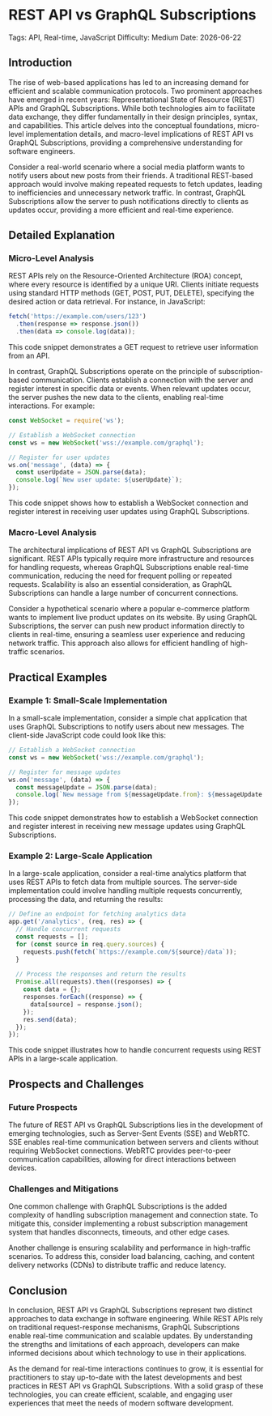 # REST API vs GraphQL Subscriptions
Tags: API, Real-time, JavaScript
Difficulty: Medium
Date: 2026-06-22

## Introduction

The rise of web-based applications has led to an increasing demand for efficient and scalable communication protocols. Two prominent approaches have emerged in recent years: Representational State of Resource (REST) APIs and GraphQL Subscriptions. While both technologies aim to facilitate data exchange, they differ fundamentally in their design principles, syntax, and capabilities. This article delves into the conceptual foundations, micro-level implementation details, and macro-level implications of REST API vs GraphQL Subscriptions, providing a comprehensive understanding for software engineers.

Consider a real-world scenario where a social media platform wants to notify users about new posts from their friends. A traditional REST-based approach would involve making repeated requests to fetch updates, leading to inefficiencies and unnecessary network traffic. In contrast, GraphQL Subscriptions allow the server to push notifications directly to clients as updates occur, providing a more efficient and real-time experience.

## Detailed Explanation

### Micro-Level Analysis

REST APIs rely on the Resource-Oriented Architecture (ROA) concept, where every resource is identified by a unique URI. Clients initiate requests using standard HTTP methods (GET, POST, PUT, DELETE), specifying the desired action or data retrieval. For instance, in JavaScript:

```javascript
fetch('https://example.com/users/123')
  .then(response => response.json())
  .then(data => console.log(data));
```

This code snippet demonstrates a GET request to retrieve user information from an API.

In contrast, GraphQL Subscriptions operate on the principle of subscription-based communication. Clients establish a connection with the server and register interest in specific data or events. When relevant updates occur, the server pushes the new data to the clients, enabling real-time interactions. For example:

```javascript
const WebSocket = require('ws');

// Establish a WebSocket connection
const ws = new WebSocket('wss://example.com/graphql');

// Register for user updates
ws.on('message', (data) => {
  const userUpdate = JSON.parse(data);
  console.log(`New user update: ${userUpdate}`);
});
```

This code snippet shows how to establish a WebSocket connection and register interest in receiving user updates using GraphQL Subscriptions.

### Macro-Level Analysis

The architectural implications of REST API vs GraphQL Subscriptions are significant. REST APIs typically require more infrastructure and resources for handling requests, whereas GraphQL Subscriptions enable real-time communication, reducing the need for frequent polling or repeated requests. Scalability is also an essential consideration, as GraphQL Subscriptions can handle a large number of concurrent connections.

Consider a hypothetical scenario where a popular e-commerce platform wants to implement live product updates on its website. By using GraphQL Subscriptions, the server can push new product information directly to clients in real-time, ensuring a seamless user experience and reducing network traffic. This approach also allows for efficient handling of high-traffic scenarios.

## Practical Examples

### Example 1: Small-Scale Implementation

In a small-scale implementation, consider a simple chat application that uses GraphQL Subscriptions to notify users about new messages. The client-side JavaScript code could look like this:

```javascript
// Establish a WebSocket connection
const ws = new WebSocket('wss://example.com/graphql');

// Register for message updates
ws.on('message', (data) => {
  const messageUpdate = JSON.parse(data);
  console.log(`New message from ${messageUpdate.from}: ${messageUpdate.text}`);
});
```

This code snippet demonstrates how to establish a WebSocket connection and register interest in receiving new message updates using GraphQL Subscriptions.

### Example 2: Large-Scale Application

In a large-scale application, consider a real-time analytics platform that uses REST APIs to fetch data from multiple sources. The server-side implementation could involve handling multiple requests concurrently, processing the data, and returning the results:

```javascript
// Define an endpoint for fetching analytics data
app.get('/analytics', (req, res) => {
  // Handle concurrent requests
  const requests = [];
  for (const source in req.query.sources) {
    requests.push(fetch(`https://example.com/${source}/data`));
  }
  
  // Process the responses and return the results
  Promise.all(requests).then((responses) => {
    const data = {};
    responses.forEach((response) => {
      data[source] = response.json();
    });
    res.send(data);
  });
});
```

This code snippet illustrates how to handle concurrent requests using REST APIs in a large-scale application.

## Prospects and Challenges

### Future Prospects

The future of REST API vs GraphQL Subscriptions lies in the development of emerging technologies, such as Server-Sent Events (SSE) and WebRTC. SSE enables real-time communication between servers and clients without requiring WebSocket connections. WebRTC provides peer-to-peer communication capabilities, allowing for direct interactions between devices.

### Challenges and Mitigations

One common challenge with GraphQL Subscriptions is the added complexity of handling subscription management and connection state. To mitigate this, consider implementing a robust subscription management system that handles disconnects, timeouts, and other edge cases.

Another challenge is ensuring scalability and performance in high-traffic scenarios. To address this, consider load balancing, caching, and content delivery networks (CDNs) to distribute traffic and reduce latency.

## Conclusion

In conclusion, REST API vs GraphQL Subscriptions represent two distinct approaches to data exchange in software engineering. While REST APIs rely on traditional request-response mechanisms, GraphQL Subscriptions enable real-time communication and scalable updates. By understanding the strengths and limitations of each approach, developers can make informed decisions about which technology to use in their applications.

As the demand for real-time interactions continues to grow, it is essential for practitioners to stay up-to-date with the latest developments and best practices in REST API vs GraphQL Subscriptions. With a solid grasp of these technologies, you can create efficient, scalable, and engaging user experiences that meet the needs of modern software development.
